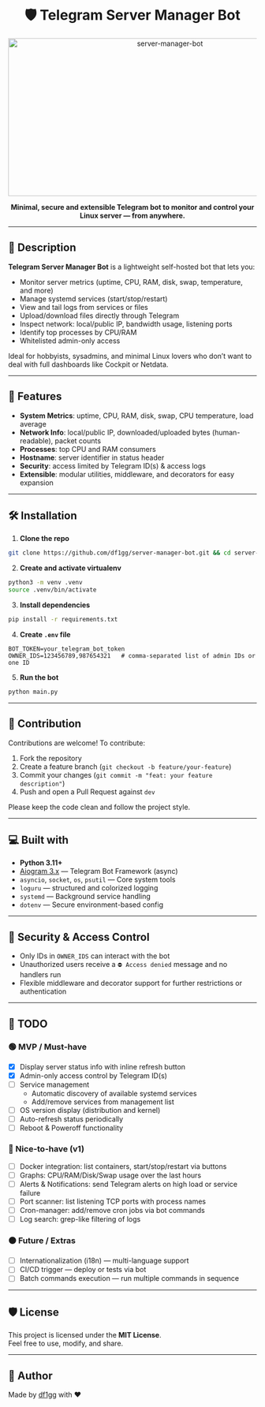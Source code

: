 <h1 align="center" id="title">🛡️ Telegram Server Manager Bot</h1>

<p align="center">
  <img src="https://socialify.git.ci/df1gg/server-manager-bot/image?custom_language=Python&language=1&logo=https%3A%2F%2Fupload.wikimedia.org%2Fwikipedia%2Fcommons%2Fthumb%2F3%2F35%2FTux.svg%2F1727px-Tux.svg.png&name=1&owner=1&stargazers=1&theme=Light" alt="server-manager-bot" width="640" height="320" />
</p>

<p align="center">
  <b>Minimal, secure and extensible Telegram bot to monitor and control your Linux server — from anywhere.</b>
</p>

---

## 🧾 Description

**Telegram Server Manager Bot** is a lightweight self-hosted bot that lets you:

- Monitor server metrics (uptime, CPU, RAM, disk, swap, temperature, and more)
- Manage systemd services (start/stop/restart)
- View and tail logs from services or files
- Upload/download files directly through Telegram
- Inspect network: local/public IP, bandwidth usage, listening ports
- Identify top processes by CPU/RAM
- Whitelisted admin-only access

Ideal for hobbyists, sysadmins, and minimal Linux lovers who don’t want to deal with full dashboards like Cockpit or Netdata.

---

## 🧐 Features

- **System Metrics**: uptime, CPU, RAM, disk, swap, CPU temperature, load average
- **Network Info**: local/public IP, downloaded/uploaded bytes (human-readable), packet counts
- **Processes**: top CPU and RAM consumers
- **Hostname**: server identifier in status header
- **Security**: access limited by Telegram ID(s) & access logs
- **Extensible**: modular utilities, middleware, and decorators for easy expansion

---

## 🛠️ Installation

1. **Clone the repo**

```bash
git clone https://github.com/df1gg/server-manager-bot.git && cd server-manager-bot
```

2. **Create and activate virtualenv**

```bash
python3 -m venv .venv
source .venv/bin/activate
```

3. **Install dependencies**

```bash
pip install -r requirements.txt
```

4. **Create `.env` file**

```env
BOT_TOKEN=your_telegram_bot_token
OWNER_IDS=123456789,987654321   # comma-separated list of admin IDs or one ID
```

5. **Run the bot**

```bash
python main.py
```

---

## 🍰 Contribution

Contributions are welcome! To contribute:

1. Fork the repository
2. Create a feature branch (`git checkout -b feature/your-feature`)
3. Commit your changes (`git commit -m "feat: your feature description"`)
4. Push and open a Pull Request against `dev`

Please keep the code clean and follow the project style.

---

## 💻 Built with

- **Python 3.11+**
- [Aiogram 3.x](https://github.com/aiogram/aiogram) — Telegram Bot Framework (async)
- `asyncio`, `socket`, `os`, `psutil` — Core system tools
- `loguru` — structured and colorized logging
- `systemd` — Background service handling
- `dotenv` — Secure environment-based config

---

## 🔐 Security & Access Control

- Only IDs in `OWNER_IDS` can interact with the bot
- Unauthorized users receive a `⛔ Access denied` message and no handlers run
- Flexible middleware and decorator support for further restrictions or authentication

---

## 📌 TODO

### 🟢 MVP / Must-have

- [x] Display server status info with inline refresh button
- [x] Admin-only access control by Telegram ID(s)
- [ ] Service management
  - Automatic discovery of available systemd services
  - Add/remove services from management list
- [ ] OS version display (distribution and kernel)
- [ ] Auto-refresh status periodically
- [ ] Reboot & Poweroff functionality

### 🔵 Nice-to-have (v1)

- [ ] Docker integration: list containers, start/stop/restart via buttons
- [ ] Graphs: CPU/RAM/Disk/Swap usage over the last hours
- [ ] Alerts & Notifications: send Telegram alerts on high load or service failure
- [ ] Port scanner: list listening TCP ports with process names
- [ ] Cron-manager: add/remove cron jobs via bot commands
- [ ] Log search: grep-like filtering of logs

### ⚫️ Future / Extras

- [ ] Internationalization (i18n) — multi-language support
- [ ] CI/CD trigger — deploy or tests via bot
- [ ] Batch commands execution — run multiple commands in sequence

---

## 🛡️ License

This project is licensed under the **MIT License**.  
Feel free to use, modify, and share.

---

## 👤 Author

Made by [df1gg](https://github.com/df1gg) with ❤️

